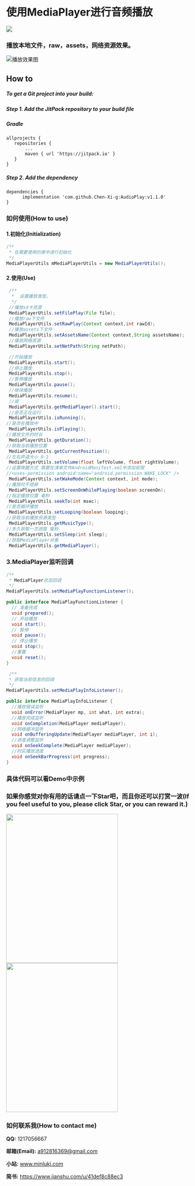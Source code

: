 # 使用**MediaPlayer**进行音频播放

[![](https://www.jitpack.io/v/Pluto-MinLu/AudioPlay.svg)](https://www.jitpack.io/#Pluto-MinLu/AudioPlay)

### 播放本地文件，raw，assets，网络资源效果。

![播放效果图](https://github.com/Chen-Xi-g/AudioPlay/blob/master/mediaplay.gif)

 How to
--

##### To get a Git project into your build:
 
##### **Step 1. Add the JitPack repository to your build file**
 
##### Gradle

 ```
allprojects {
	repositories {
		...
		maven { url 'https://jitpack.io' }
	}
}
```

##### **Step 2. Add the dependency**

 ```
dependencies {
       implementation 'com.github.Chen-Xi-g:AudioPlay:v1.1.0'
}
```

 ### 如何使用(How to use)
 
 #### 1.初始化(Initialization)
 
```java
/**
 * 在需要使用的类中进行初始化
 */
MediaPlayerUtils mMediaPlayerUtils = new MediaPlayerUtils();
```
 
 #### 2.使用(Use)
 
```java
 /**
  *  设置播放类型。
  */
 //播放sd卡资源
 MediaPlayerUtils.setFilePlay(File file);
 //播放raw下文件
 MediaPlayerUtils.setRawPlay(Context context,int rawId);
 //播放assets下文件
 MediaPlayerUtils.setAssetsName(Context context,String assetsName);
 //播放网络资源
 MediaPlayerUtils.setNetPath(String netPath);

 //开始播放
 MediaPlayerUtils.start();
 //停止播放
 MediaPlayerUtils.stop();
 //暂停播放
 MediaPlayerUtils.pause();
 //继续播放
 MediaPlayerUtils.resume();
 //或
 MediaPlayerUtils.getMediaPlayer().start();
 //是否正在运行
 MediaPlayerUtils.isRunning();
//是否在播放中
 MediaPlayerUtils.isPlaying();
//播放文件的时长
 MediaPlayerUtils.getDuration();
//获取当前播放位置
 MediaPlayerUtils.getCurrentPosition();
//左右声道大小 0-1
 MediaPlayerUtils.setVolume(float leftVolume, float rightVolume);
//设置唤醒方式 需要在清单文件AndroidManifest.xml中添加权限 
//<uses-permission android:name="android.permission.WAKE_LOCK" />
 MediaPlayerUtils.setWakeMode(Context context, int mode);
//播放时不熄屏
 MediaPlayerUtils.setScreenOnWhilePlaying(boolean screenOn);
//指定播放位置 毫秒
 MediaPlayerUtils.seekTo(int msec);
//是否循环播放
 MediaPlayerUtils.setLooping(boolean looping);
//获取当前播放资源类型
 MediaPlayerUtils.getMusicType();
//多久获取一次进度 毫秒
 MediaPlayerUtils.setSleep(int sleep);
//获取MediaPlayer对象
 MediaPlayerUtils.getMediaPlayer();
```

 ### 3.MediaPlayer监听回调
```java
/**
 * MediaPlayer状态回调
 */
MediaPlayerUtils.setMediaPlayFunctionListener();

public interface MediaPlayFunctionListener {
  // 准备完成
  void prepared();
  // 开始播放
  void start();
  // 暂停
  void pause();
  // 停止播放
  void stop();
  //重置
  void reset();
}

 /**
 * 获取当前信息的回调
 */
MediaPlayerUtils.setMediaPlayInfoListener();

public interface MediaPlayInfoListener {
  //播放错误监听
  void onError(MediaPlayer mp, int what, int extra);
  //播放完成监听
  void onCompletion(MediaPlayer mediaPlayer);
  //网络缓冲监听
  void onBufferingUpdate(MediaPlayer mediaPlayer, int i);
  //进度调整监听
  void onSeekComplete(MediaPlayer mediaPlayer);
  //时实播放进度
  void onSeekBarProgress(int progress);
}
```

### 具体代码可以看Demo中示例

 ### 如果你感觉对你有用的话请点一下Star吧，而且你还可以打赏一波(If you feel useful to you, please click Star, or you can reward it.)
 
 <img src="http://r.photo.store.qq.com/psb?/V12LSg7n0Vj1Fg/JIE.r7vzYd0JdQV4.U8AFDF2wy5d*DXixdQZ2ZFiV6I!/r/dEYBAAAAAAAA" height = "400" width = "300">      <img src="http://r.photo.store.qq.com/psb?/V12LSg7n0Vj1Fg/64q8qbMEanfoAXbFWxrESl6QXS7ITX63kCabiSRL440!/r/dLYAAAAAAAAA" height = "400" width = "300">
 
 ### 如何联系我(How to contact me)
 
 **QQ:** 1217056667
 
 **邮箱(Email):** a912816369@gmail.com
 
 **小站:** www.minlukj.com
 
 **简书:** https://www.jianshu.com/u/41def8c88ec3
